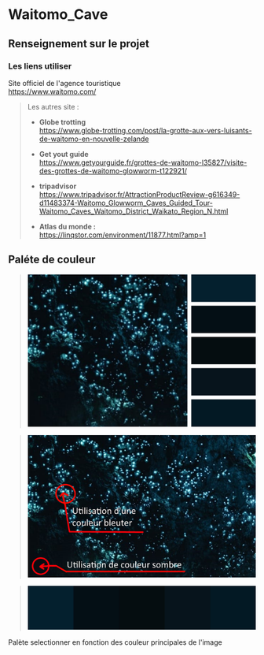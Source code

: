# Waitomo_Cave

## Renseignement sur le projet
### Les liens utiliser
Site officiel de l'agence touristique  
https://www.waitomo.com/  

> Les autres site :
>- **Globe trotting**  
  https://www.globe-trotting.com/post/la-grotte-aux-vers-luisants-de-waitomo-en-nouvelle-zelande  
>
>- **Get yout guide**  
  https://www.getyourguide.fr/grottes-de-waitomo-l35827/visite-des-grottes-de-waitomo-glowworm-t122921/  
>
>
>- **tripadvisor**  
   https://www.tripadvisor.fr/AttractionProductReview-g616349-d11483374-Waitomo_Glowworm_Caves_Guided_Tour-Waitomo_Caves_Waitomo_District_Waikato_Region_N.html  
>
>- **Atlas du monde :**  
  https://linqstor.com/environment/11877.html?amp=1  


## Paléte de couleur  

><img src="img_markdown/color_palete.jpg">  

><img src="img_markdown/shiny_green.jpg">  

><img src="img_markdown/palete/Palete.jpg">  

Palète selectionner en fonction des couleur principales de l'image  

